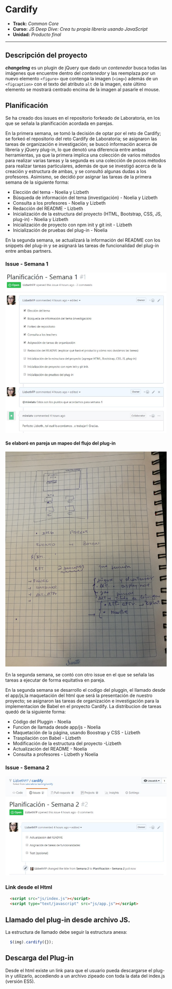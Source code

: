 # Cardify

* **Track:** _Common Core_
* **Curso:** _JS Deep Dive: Crea tu propia librería usando JavaScript_
* **Unidad:** _Producto final_

***
## Descripción del proyecto

***changeImg*** es un plugin de jQuery que dado un _contenedor_ busca todas las
imágenes que encuentre dentro del _contenedor_ y las reemplaza por un nuevo
elemento `<figure>` que contenga la imagen (`<img>`) además de un `<figcaption>` con el texto del atributo `alt` de la imagen, este último elemento se mostrará centrado encima de la imagen al pasarle el mouse.

## Planificación
Se ha creado dos issues en el repositorio forkeado de Laboratoria, en los que se señala la planificación acordada en parejas.

En la primera semana, se tomó la decisión de optar por el reto de Cardify; se forkeó el repositorio del reto Cardify de Laboratoria; se asignaron las tareas de organización e investigación; se buscó información acerca de librería y jQuery plug-in, lo que denotó una diferencia entre ambas herramientas, ya que la primera implica una colección de varios métodos para realizar varias tareas y la segunda es una colección de pocos métodos para realizar tareas particulares, además de que se investigó acerca de la creación y estructura de ambas, y se consultó algunas dudas a los profesores. Asimismo, se decidió por asignar las tareas de la primera semana de la siguiente forma:

* Elección del tema - Noelia y Lizbeth
* Búsqueda de información del tema (investigación) - Noelia y Lizbeth
* Consulta a los profesores - Noelia y Lizbeth
* Redacción del README - Lizbeth
* Inicialización de la estructura del proyecto (HTML, Bootstrap, CSS, JS, plug-in) - Noelia y Lizbeth
* Inicialización de proyecto con npm init y git init - Lizbeth
* Inicialización de pruebas del plug-in - Noelia

En la segunda semana, se actualizará la información del README con los snippets del plug-in y se asignará las tareas de funcionalidad del plug-in entre ambas partners.

### Issue - Semana 1
![Sin titulo](public/assets/docs/issue-1.JPG)


#### Se elaboró en pareja un mapeo del flujo del plug-in
![Sin titulo](public/assets/docs/plug-in-idea.jpg)

En la segunda semana, se contó con otro issue en el que se señala las tareas a ejecutar  de forma equitativa  en pareja.

En la segunda semana se  desarrollo el  codigo del pluggin, el llamado desde  el app/js,la  maquetación del html que  será  la presentación de  nuestro proyecto; se asignaron las tareas de organización e investigación para  la implementacion de  Babel en el proyecto Cardify. La distribucion de  tareas  quedó de  la siguiente forma:

* Código del Pluggin - Noelia
* Funcion de  llamada  desde  app/js - Noelia
* Maquetación de la página, usando  Boostrap y  CSS  -  Lizbeth
* Traspilación con Babel  - Lizbeth
* Modificación de  la  estructura  del proyecto -Lizbeth
* Actualización del README - Noelia
* Consulta  a  profesores - Lizbeth y Noelia


### Issue - Semana 2
![Sin titulo](public/assets/docs/issue-2.JPG)


### Link desde  el Html

```html
  <script src="js/index.js"></script>
  <script type="text/javascript" src="js/app.js"></script>

```

## Llamado del plug-in desde archivo JS.
La estructura   de  llamado debe seguir  la estructura anexa:

```js
  $(img).cardify({});
```
## Descarga  del Plug-in

Desde el   html  existe un link   para que el usuario pueda  descargarse  el  plug-in y utilizarlo, accediendo a un archivo zipeado con toda la  data  del  index.js (versión ES5).

